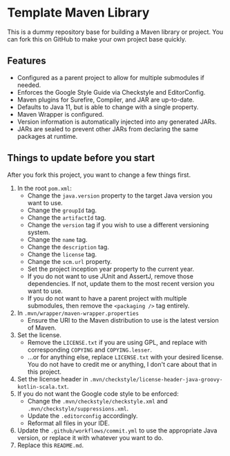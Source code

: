 # Template Maven Library

This is a dummy repository base for building a Maven library or project. You can fork this on GitHub
to make your own project base quickly.

## Features

- Configured as a parent project to allow for multiple submodules if needed.
- Enforces the Google Style Guide via Checkstyle and EditorConfig.
- Maven plugins for Surefire, Compiler, and JAR are up-to-date.
- Defaults to Java 11, but is able to change with a single property.
- Maven Wrapper is configured.
- Version information is automatically injected into any generated JARs.
- JARs are sealed to prevent other JARs from declaring the same packages at runtime.

## Things to update before you start

After you fork this project, you want to change a few things first.

1. In the root `pom.xml`:
    - Change the `java.version` property to the target Java version you want to use.
    - Change the `groupId` tag.
    - Change the `artifactId` tag.
    - Change the `version` tag if you wish to use a different versioning system.
    - Change the `name` tag.
    - Change the `description` tag.
    - Change the `license` tag.
    - Change the `scm.url` property.
    - Set the project inception year property to the current year.
    - If you do not want to use JUnit and AssertJ, remove those dependencies. If not, update them to
      the most recent version you want to use.
    - If you do not want to have a parent project with multiple submodules, then remove
      the `<packaging />` tag entirely.
2. In `.mvn/wrapper/maven-wrapper.properties`
    - Ensure the URI to the Maven distribution to use is the latest version of Maven.
3. Set the license.
    - Remove the `LICENSE.txt` if you are using GPL, and replace with corresponding
      `COPYING` and `COPYING.lesser`.
    - ...or for anything else, replace `LICENSE.txt` with your desired license. You do not have to
      credit me or anything, I don't care about that in this project.
4. Set the license header in `.mvn/checkstyle/license-header-java-groovy-kotlin-scala.txt`.
5. If you do not want the Google code style to be enforced:
    - Change the `.mvn/checkstyle/checkstyle.xml` and `.mvn/checkstyle/suppressions.xml`.
    - Update the `.editorconfig` accordingly.
    - Reformat all files in your IDE.
6. Update the `.github/workflows/commit.yml` to use the appropriate Java version, or replace it
   with whatever you want to do.
7. Replace this `README.md`.
